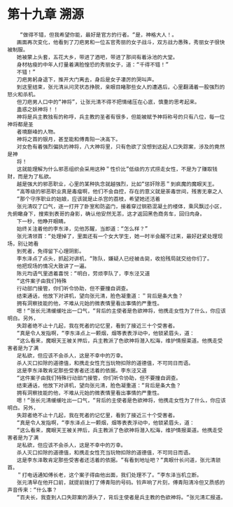 # 第十九章 溯源
        “做得不错，但我希望你能，最好是官方的行者。“是，神格大人！。
       画面再次变化，他看到了刀疤男和一位五官秀丽的女子战斗，双方战力愚殊，秀丽女子很快被制服。
       她被蒙上头套，五花大乡，带进了酒吧，带进了那间有着泳池的大堂。
       身材枯瘦的中年人打量着满脸惶恐的秀丽女子，道：“千得不错！”
       不错！”
       刀疤男躬身退下，推开大门离去，身后是女子凄厉的哭叫声。
       到这里结束，张元清从问灵状态挣脱，亲眼目睹那些女人的遭遇后，心里翻涌着一股强烈的怒火和杀机。
       但刀疤男人口中的“神将”，让张元清不得不把情绪压在心底，慎重的思考起来。
       蛊惑之妖神将！！
       神将是兵主教独有的称呼，兵主教的圣者有很多，但能被赋予神将称号的只有八位，每一位神将都是圣
       者境巅峰的人物。
       神将之首的银月，甚至能和傅青阳一决高下。
       对女色有着强烈偏执的神将，八大神将里，只有色欲了没想到这起人口失踪案，涉及的竟然是神
       将！
       这就能理解为什么邪恶组织会采用这种＂性价比”低级的方式捞走女性，不是为了赚取钱财，而是为了私欲。
       越是强大的邪恶职业，心里的某种执念就越强烈，比如“惩奸除恶＂到疯魔的魔眼天王。
       “高等级的邪恶职业真是毒瘤啊，他们不会自控，存在的意义就是荼毒世间，残害无辜之人
       “那个守序职业的姑娘，应该就是止杀宫的荔枝，希望她还活着
       张元清叹了口气，逐一打开了卧室和防盗门，接着穿过钢筋混凝土的楼体，乘风飘过小区，先俯瞰身下，搜索到表哥的身影，确认他安然无恙，这才返回黑色商务车，回归肉身。
       下一秒，他睁开眼睛。
       始终关注着他的李东泽，见他苏醒，当即道：“怎么样？”
       张元清领首：“处理掉了，里面还有一个女大学生，她一时半会醒不过来，最好赶紧处理现场，别让她看
       到死者，免得留下心理阴影。
       李东泽点了点头，抓起对讲机，“陈队，嫌疑人已经被击毙，收拾残局就交给你们了。
       他把现场的情况大致讲了一遍。
       陈元均语气里透着喜悦：“明白，劳烦李队了，李东泾又道
       “这件案子由我们特殊
       行动部门接管，你们听令协助，但不要撞自调查。
       结束通话，他放下对讲机，望向张元清，脸色凝重道：＂背后是条大鱼？
       拥有洞察技能的他，不难从元始的微表情里看出事情的严重性。
       嗯！“张长元清缓缓吐出一口气，“背后的主使者是色欲神将，他携走女性为了什么，你应该明白。另外，
       失踪者绝不止十几起，我在死者的记忆里，看到了接近三十个受害者。
       “真是令人发指啊，“李东泽点上一颗烟，烟等表表浮动中，他锁紧眉头，道：
       “这么看来，魔眼天王被关押后，兵主教派了色欲神将潜入松海，维护情报渠道。他携走受害者是为了满
       足私欲，但应该不会杀人，这是不幸中的万幸。
       杀人灭口扣除的道德值，和携走女性充当玩物扣除的道德值，不可同日而语。
       这是李东泽敢肯定那些受害者还活着的依据。李东泾又道
       “这件案子由我们特殊行动部门接管，你们听令协助，但不要撞自调查。
       结束通话，他放下对讲机，望向张元清，脸色凝重道：“背后是条大鱼？
       拥有洞察技能的他，不难从元始的微表情里看出事情的严重性。
       嗯！“张长元清缓缓吐出一口气，“背后的主使者是色欲神将，他携走女性为了什么，你应该明白。另外，
       失踪者绝不止十几起，我在死者的记忆里，看到了接近三十个受害者。
       “真是令人发指啊，“李东泽点上一颗烟，烟等表表浮动中，他锁紧眉头，道：
       “这么看来，魔眼天王被关押后，兵主教派了色欲神将潜入松海，维护情报渠道。他携走受害者是为了满
       足私欲，但应该不会杀人，这是不幸中的万幸。
       杀人灭口扣除的道德值，和携走女性充当玩物扣除的道德值，不可同日而语。
       这是李东泽敢肯定那些受害者还活着的依据。“有看到地址吧？“真眼什长问道，张元清颔首。
       ＂打电话通知傅长老，这个案子得由他出面，我们处理不了。“李东泽当机立断。
       张元清早在他开口前，就提前拨打了傅青阳的号码。铃声响了片刻，傅青阳清冷但又质感的声音传来：“什么事？
       “百夫长，我查到人口失踪案的源头了，背后主使者是兵主教的色欲神将。“张元清汇报道。